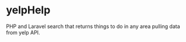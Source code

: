 # yelpHelp
PHP and Laravel search that returns things to do in any area pulling data from yelp API.
